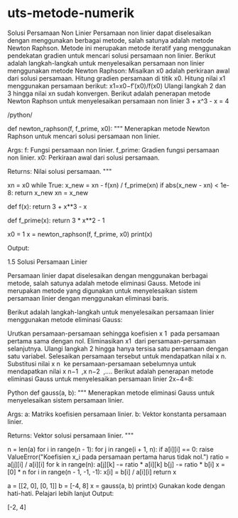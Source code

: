 # uts-metode-numerik
Solusi Persamaan Non Linier
Persamaan non linier dapat diselesaikan dengan menggunakan berbagai metode, salah satunya adalah metode Newton Raphson. Metode ini merupakan metode iteratif yang menggunakan pendekatan gradien untuk mencari solusi persamaan non linier.
Berikut adalah langkah-langkah untuk menyelesaikan persamaan non linier menggunakan metode Newton Raphson:
Misalkan x0 adalah perkiraan awal dari solusi persamaan.
Hitung gradien persamaan di titik x0.
Hitung nilai x1 menggunakan persamaan berikut:
x1=x0−f′(x0)/f(x0)
Ulangi langkah 2 dan 3 hingga nilai xn sudah konvergen.
Berikut adalah penerapan metode Newton Raphson untuk menyelesaikan persamaan non linier 3 + x^3 - x = 4


/python/


def newton_raphson(f, f_prime, x0):
  """
  Menerapkan metode Newton Raphson untuk mencari solusi persamaan non linier.

  Args:
    f: Fungsi persamaan non linier.
    f_prime: Gradien fungsi persamaan non linier.
    x0: Perkiraan awal dari solusi persamaan.

  Returns:
    Nilai solusi persamaan.
  """

  xn = x0
  while True:
    x_new = xn - f(xn) / f_prime(xn)
    if abs(x_new - xn) < 1e-8:
      return x_new
    xn = x_new

def f(x):
  return 3 + x**3 - x

def f_prime(x):
  return 3 * x**2 - 1

x0 = 1
x = newton_raphson(f, f_prime, x0)
print(x)


Output:

1.5
Solusi Persamaan Linier

Persamaan linier dapat diselesaikan dengan menggunakan berbagai metode, salah satunya adalah metode eliminasi Gauss. Metode ini merupakan metode yang digunakan untuk menyelesaikan sistem persamaan linier dengan menggunakan eliminasi baris.

Berikut adalah langkah-langkah untuk menyelesaikan persamaan linier menggunakan metode eliminasi Gauss:

Urutkan persamaan-persamaan sehingga koefisien x 
1
​
  pada persamaan pertama sama dengan nol.
Eliminasikan x1
​
  dari persamaan-persamaan selanjutnya.
Ulangi langkah 2 hingga hanya tersisa satu persamaan dengan satu variabel.
Selesaikan persamaan tersebut untuk mendapatkan nilai x n
​
 .
Substitusi nilai x n
​
  ke persamaan-persamaan sebelumnya untuk mendapatkan nilai x n−1
​
 ,x n−2
​
 ,....
Berikut adalah penerapan metode eliminasi Gauss untuk menyelesaikan persamaan linier 2x−4=8:

Python
def gauss(a, b):
  """
  Menerapkan metode eliminasi Gauss untuk menyelesaikan sistem persamaan linier.

  Args:
    a: Matriks koefisien persamaan linier.
    b: Vektor konstanta persamaan linier.

  Returns:
    Vektor solusi persamaan linier.
  """

  n = len(a)
  for i in range(n - 1):
    for j in range(i + 1, n):
      if a[i][i] == 0:
        raise ValueError("Koefisien x_i pada persamaan pertama harus tidak nol.")
      ratio = a[j][i] / a[i][i]
      for k in range(n):
        a[j][k] -= ratio * a[i][k]
      b[j] -= ratio * b[i]
  x = [0] * n
  for i in range(n - 1, -1, -1):
    x[i] = b[i] / a[i][i]
  return x

a = [[2, 0], [0, 1]]
b = [-4, 8]
x = gauss(a, b)
print(x)
Gunakan kode dengan hati-hati. Pelajari lebih lanjut
Output:

[-2, 4]
